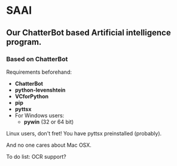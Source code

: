 # SAAI
## Our ChatterBot based Artificial intelligence program.
### Based on ChatterBot

Requirements beforehand:
- **ChatterBot**
- **python-levenshtein**
- **VCforPython**
- **pip**
- **pyttsx**
- For Windows users:
  - **pywin** (32 or 64 bit)

Linux users, don't fret! You have pyttsx preinstalled (probably).

And no one cares about Mac OSX.

To do list:
    OCR support?
